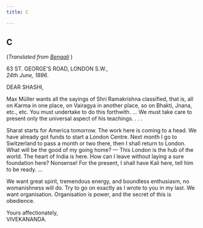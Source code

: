 ```yaml
---
title: C

---
```





  

  


## C

(*Translated from [Bengali](b7282e6100.pdf)* )

63 ST. GEORGE'S ROAD, LONDON S.W.,  
*24th June, 1896*.

DEAR SHASHI,

Max Müller wants all the sayings of Shri Ramakrishna classified, that
is, all on Karma in one place, on Vairagya in another place, so on
Bhakti, Jnana, etc., etc. You must undertake to do this forthwith. ...
We must take care to present only the universal aspect of his teachings.
. . .

Sharat starts for America tomorrow. The work here is coming to a head.
We have already got funds to start a London Centre. Next month I go to
Switzerland to pass a month or two there, then I shall return to London.
What will be the good of my going home? — This London is the hub of the
world. The heart of India is here. How can I leave without laying a sure
foundation here? Nonsense! For the present, I shall have Kali here, tell
him to be ready. ...

We want great spirit, tremendous energy, and boundless enthusiasm, no
womanishness will do. Try to go on exactly as I wrote to you in my last.
We want organisation. Organisation is power, and the secret of this is
obedience.

Yours affectionately,  
VIVEKANANDA.



